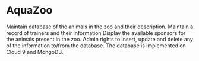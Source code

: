 # AquaZoo

Maintain database of the animals in the zoo and their description.
Maintain a record of trainers and their information
Display the available sponsors for the animals present in the zoo.
Admin rights to insert, update and delete any of the information to/from the database.
The database is implemented on Cloud 9 and MongoDB.
